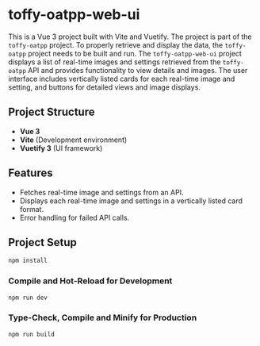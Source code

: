 # toffy-oatpp-web-ui

This is a Vue 3 project built with Vite and Vuetify. The project is part of the `toffy-oatpp` project. To properly retrieve and display the data, the `toffy-oatpp` project needs to be built and run. The `toffy-oatpp-web-ui` project displays a list of real-time images and settings retrieved from the `toffy-oatpp` API and provides functionality to view details and images. The user interface includes vertically listed cards for each real-time image and setting, and buttons for detailed views and image displays.

## Project Structure

- **Vue 3**
- **Vite** (Development environment)
- **Vuetify 3** (UI framework)

## Features

- Fetches real-time image and settings from an API.
- Displays each real-time image and settings in a vertically listed card format.
- Error handling for failed API calls.

## Project Setup

```sh
npm install
```

### Compile and Hot-Reload for Development

```sh
npm run dev
```

### Type-Check, Compile and Minify for Production

```sh
npm run build
```

